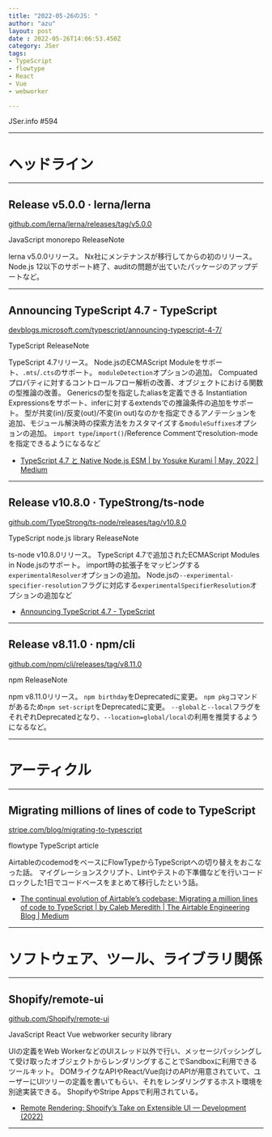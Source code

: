 ```yaml
---
title: "2022-05-26のJS: "
author: "azu"
layout: post
date : 2022-05-26T14:06:53.450Z
category: JSer
tags:
- TypeScript
- flowtype
- React
- Vue
- webworker

---
```


JSer.info #594

----

<h1 class="site-genre">ヘッドライン</h1>

----

## Release v5.0.0 · lerna/lerna
[github.com/lerna/lerna/releases/tag/v5.0.0](https://github.com/lerna/lerna/releases/tag/v5.0.0 "Release v5.0.0 · lerna/lerna")
<p class="jser-tags jser-tag-icon"><span class="jser-tag">JavaScript</span> <span class="jser-tag">monorepo</span> <span class="jser-tag">ReleaseNote</span></p>

lerna v5.0.0リリース。
Nx社にメンテナンスが移行してからの初のリリース。
Node.js 12以下のサポート終了、auditの問題が出ていたパッケージのアップデートなど。


----

## Announcing TypeScript 4.7 - TypeScript
[devblogs.microsoft.com/typescript/announcing-typescript-4-7/](https://devblogs.microsoft.com/typescript/announcing-typescript-4-7/ "Announcing TypeScript 4.7 - TypeScript")
<p class="jser-tags jser-tag-icon"><span class="jser-tag">TypeScript</span> <span class="jser-tag">ReleaseNote</span></p>

TypeScript 4.7リリース。
Node.jsのECMAScript Moduleをサポート、`.mts`/`.cts`のサポート。
`moduleDetection`オプションの追加。 Compuatedプロパティに対するコントロールフロー解析の改善、オブジェクトにおける関数の型推論の改善。
Genericsの型を指定したaliasを定義できる Instantiation Expressionsをサポート、inferに対するextendsでの推論条件の追加をサポート。
型が共変(in)/反変(out)/不変(in out)なのかを指定できるアノテーションを追加、モジュール解決時の探索方法をカスタマイズする`moduleSuffixes`オプションの追加。
`import type`/`import()`/Reference Commentでresolution-modeを指定できるようになるなど

- [TypeScript 4.7 と Native Node.js ESM | by Yosuke Kurami | May, 2022 | Medium](https://quramy.medium.com/typescript-4-7-%E3%81%A8-native-node-js-esm-189753a19ba8 "TypeScript 4.7 と Native Node.js ESM | by Yosuke Kurami | May, 2022 | Medium")

----

## Release v10.8.0 · TypeStrong/ts-node
[github.com/TypeStrong/ts-node/releases/tag/v10.8.0](https://github.com/TypeStrong/ts-node/releases/tag/v10.8.0 "Release v10.8.0 · TypeStrong/ts-node")
<p class="jser-tags jser-tag-icon"><span class="jser-tag">TypeScript</span> <span class="jser-tag">node.js</span> <span class="jser-tag">library</span> <span class="jser-tag">ReleaseNote</span></p>

ts-node v10.8.0リリース。
TypeScript 4.7で追加されたECMAScript Modules in Node.jsのサポート。
import時の拡張子をマッピングする`experimentalResolver`オプションの追加。
Node.jsの`--experimental-specifier-resolution`フラグに対応する`experimentalSpecifierResolution`オプションの追加など

- [Announcing TypeScript 4.7 - TypeScript](https://devblogs.microsoft.com/typescript/announcing-typescript-4-7/ "Announcing TypeScript 4.7 - TypeScript")

----

## Release v8.11.0 · npm/cli
[github.com/npm/cli/releases/tag/v8.11.0](https://github.com/npm/cli/releases/tag/v8.11.0 "Release v8.11.0 · npm/cli")
<p class="jser-tags jser-tag-icon"><span class="jser-tag">npm</span> <span class="jser-tag">ReleaseNote</span></p>

npm v8.11.0リリース。
`npm birthday`をDeprecatedに変更。
`npm pkg`コマンドがあるため`npm set-script`をDeprecatedに変更。
`--global`と`--local`フラグをそれぞれDeprecatedとなり、`--location=global/local`の利用を推奨するようになるなど。


----
<h1 class="site-genre">アーティクル</h1>

----

## Migrating millions of lines of code to TypeScript
[stripe.com/blog/migrating-to-typescript](https://stripe.com/blog/migrating-to-typescript "Migrating millions of lines of code to TypeScript")
<p class="jser-tags jser-tag-icon"><span class="jser-tag">flowtype</span> <span class="jser-tag">TypeScript</span> <span class="jser-tag">article</span></p>

AirtableのcodemodをベースにFlowTypeからTypeScriptへの切り替えをおこなった話。
マイグレーションスクリプト、Lintやテストの下準備などを行いコードロックした1日でコードベースをまとめて移行したという話。

- [The continual evolution of Airtable’s codebase: Migrating a million lines of code to TypeScript | by Caleb Meredith | The Airtable Engineering Blog | Medium](https://medium.com/airtable-eng/the-continual-evolution-of-airtables-codebase-migrating-a-million-lines-of-code-to-typescript-612c008baf5c "The continual evolution of Airtable’s codebase: Migrating a million lines of code to TypeScript | by Caleb Meredith | The Airtable Engineering Blog | Medium")

----
<h1 class="site-genre">ソフトウェア、ツール、ライブラリ関係</h1>

----

## Shopify/remote-ui
[github.com/Shopify/remote-ui](https://github.com/Shopify/remote-ui "Shopify/remote-ui")
<p class="jser-tags jser-tag-icon"><span class="jser-tag">JavaScript</span> <span class="jser-tag">React</span> <span class="jser-tag">Vue</span> <span class="jser-tag">webworker</span> <span class="jser-tag">security</span> <span class="jser-tag">library</span></p>

UIの定義をWeb WorkerなどのUIスレッド以外で行い、メッセージパッシングして受け取ったオブジェクトからレンダリングすることでSandboxに利用できるツールキット。
DOMライクなAPIやReact/Vue向けのAPIが用意されていて、ユーザーにUIツリーの定義を書いてもらい、それをレンダリングするホスト環境を別途実装できる。
ShopifyやStripe Appsで利用されている。

- [Remote Rendering: Shopify’s Take on Extensible UI — Development (2022)](https://shopify.engineering/remote-rendering-ui-extensibility "Remote Rendering: Shopify’s Take on Extensible UI — Development (2022)")

----
